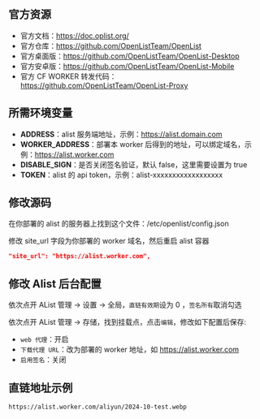 ## 官方资源

- 官方文档：https://doc.oplist.org/
- 官方仓库：https://github.com/OpenListTeam/OpenList
- 官方桌面版：https://github.com/OpenListTeam/OpenList-Desktop
- 官方安卓版：https://github.com/OpenListTeam/OpenList-Mobile
- 官方 CF WORKER 转发代码：https://github.com/OpenListTeam/OpenList-Proxy

## 所需环境变量

- **ADDRESS**：alist 服务端地址，示例：https://alist.domain.com
- **WORKER_ADDRESS**：部署本 worker 后得到的地址，可以绑定域名，示例：https://alist.worker.com
- **DISABLE_SIGN**：是否关闭签名验证，默认 false，这里需要设置为 true
- **TOKEN**：alist 的 api token，示例：alist-xxxxxxxxxxxxxxxxxx

## 修改源码

在你部署的 alist 的服务器上找到这个文件：/etc/openlist/config.json

修改 site_url 字段为你部署的 worker 域名，然后重启 alist 容器

```json
"site_url": "https://alist.worker.com",
```

## 修改 Alist 后台配置

依次点开 AList 管理 → 设置 → 全局，`直链有效期`设为 0 ，`签名所有`取消勾选

依次点开 AList 管理 → 存储，找到挂载点，点击`编辑`，修改如下配置后保存:
- `web 代理`：开启
- `下载代理 URL`：改为部署的 worker 地址，如 https://alist.worker.com
- `启用签名`：关闭

## 直链地址示例

```txt
https://alist.worker.com/aliyun/2024-10-test.webp
```

